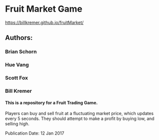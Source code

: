 # Fruit Market Game #

https://billkremer.github.io/fruitMarket/

## Authors:
### Brian Schorn
### Hue Vang
### Scott Fox
### Bill Kremer

#### This is a repository for a Fruit Trading Game.

Players can buy and sell fruit at a fluctuating market price, which updates every 5 seconds.
They should attempt to make a profit by buying low, and selling high.


Publication Date: 12 Jan 2017
